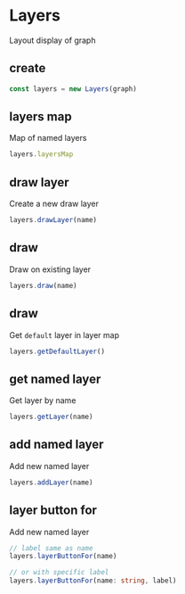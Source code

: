 # Layers

Layout display of graph

## create

```ts
const layers = new Layers(graph)
```

## layers map

Map of named layers

```ts
layers.layersMap
```

## draw layer

Create a new draw layer

```ts
layers.drawLayer(name)
```

## draw

Draw on existing layer

```ts
layers.draw(name)
```

## draw

Get `default` layer in layer map

```ts
layers.getDefaultLayer()
```

## get named layer

Get layer by name

```ts
layers.getLayer(name)
```

## add named layer

Add new named layer

```ts
layers.addLayer(name)
```

## layer button for

Add new named layer

```ts
// label same as name
layers.layerButtonFor(name)

// or with specific label 
layers.layerButtonFor(name: string, label)
```
